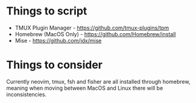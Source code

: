 # Things to script
- TMUX Plugin Manager - https://github.com/tmux-plugins/tpm
- Homebrew (MacOS Only) - https://github.com/Homebrew/install
- Mise - https://github.com/jdx/mise

# Things to consider
Currently neovim, tmux, fsh and fisher are all installed through homebrew, meaning when moving between MacOS and Linux there will be inconsistencies. 
